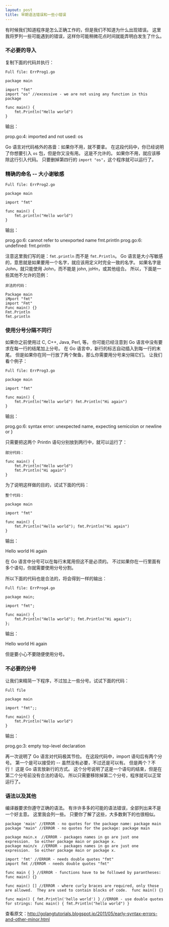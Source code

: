 ```yaml
---
layout: post
title: 早期语法错误和一些小错误
---
```


有时候我们知道程序是怎么正确工作的，但是我们不知道为什么出现错误。
这里我将罗列一些可能遇到的错误，这样你可能稍微花点时间就能弄明白发生了什么。

### 不必要的导入

复制下面的代码并执行：

`Full file: ErrProg1.go`

    package main

    import "fmt"
    import "os" //excessive - we are not using any function in this package

    func main() {
        fmt.Println("Hello world")
    }

输出：

<p class="error">prop.go:4: imported and not used: os</p>

Go 语言对代码格外的吝啬：如果你不用，就不要拿。
在这段代码中，你已经说明了你想要引入 `os` 包，但是你又没有用。
这是不允许的。
如果你不用，就应该移除这行引入代码。
只要删掉第四行的 `import "os"`，这个程序就可以运行了。

### 精确的命名 -- 大小谢敏感

`Full file: ErrProg2.go`

    package main

    import "fmt"

    func main() {
        fmt.println("Hello world")
    }

输出：

<p class="error">
prog.go:6: cannot refer to unexported name fmt.println
prog.go:6: undefined: fmt.println
</p>

注意这里我们写的是：`fmt.println` 而不是 `fmt.Println`。
Go 语言是大小写敏感的，意思就是如果要用一个名字，就应该用定义时完全一致的名字。
如果名字是 John，就只能使用 John，而不能是 john, joHn，或其他组合。
所以，下面是一些其他不允许的范例：

`非法的代码：`

    Package main
    iMport "fmt"
    import "Fmt"
    Func main() {}
    Fmt.Println
    fmt.println

### 使用分号分隔不同行

如果你之前使用过 C, C++, Java, Perl, 等。
你可能已经注意到 Go 语言中没有要求在每一行的结尾加上分号。
在 Go 语言中，新行的标志自动插入到每一行的末尾。
但是如果你在同一行放了两个聚鱼，那么你需要用分号来分隔它们。
让我们看个例子：

`Full file: ErrProg3.go`

    package main

    import "fmt"

    func main() {
        fmt.Println("Hello world") fmt.Println("Hi again")
    }

输出：

<p class="error">
prog.go:6: syntax error: unexpected name, expecting semicolon or newline or }
</p>

只需要把这两个 Println 语句分别放到两行中，就可以运行了：

`部分代码：`

    func main() {
        fmt.Println("Hello world")
        fmt.Println("Hi again")
    }

为了说明这样做的目的，试试下面的代码：

`整个代码：`

    package main

    import "fmt"

    func main() {
        fmt.Println("Hello world"); fmt.Println("Hi again")
    }

输出：

<p class="correct">
Hello world
Hi again
</p>

在 Go 语言中分号可以在每行末尾用但这不是必须的。
不过如果你在一行里面有多个语句，你就需要使用分号分割。

所以下面的代码也是合法的，将会得到一样的输出：

`Full file: ErrProg4.go`

    package main;

    import "fmt";

    func main() {
        fmt.Println("Hello world"); fmt.Println("Hi again");
    };

输出：

<p class="correct">
Hello world
Hi again
</p>

但是要小心不要随便使用分号。

### 不必要的分号

让我们来精简一下程序，不过加上一些分号。试试下面的代码：

`Full file`

    package main

    import "fmt";;

    func main() {
        fmt.Println("Hello world")
    }

输出：

<p class="error">
prog.go:3: empty top-level declaration
</p>

再一次说明了 Go 语言对代码极其节俭。
在这段代码中，import 语句后有两个分号。
第一个是可以接受的 -- 虽然没有必要，不过还是可以有。
但是两个？不行！
这是 Go 语言放新行的方式。
这个分号说明了这是一个语句的结束，但是在第二个分号前没有合法的语句。
所以只需要移除掉第二个分号，程序就可以正常运行了。

### 语法以及其他

编译器要求你遵守正确的语法。
有许许多多的可能的语法错误，全部列出来不是一个好主意。
这里我会列一些。
只要你了解了这些，大多数剩下的也很相似。

    package 'main' //ERROR - no quotes for the package name: package main
    package "main" //ERROR - no quotes for the package: package main

    package main.x  //ERROR - packages names in go are just one expression.  So either package main or package x.
    package main/x  //ERROR - packages names in go are just one expression.  So either package main or package x.

    import 'fmt' //ERROR - needs double quotes "fmt"
    import fmt //ERROR - needs double quotes "fmt"

    func main { } //ERROR - functions have to be followed by parantheses: func main() {}

    func main() [] //ERROR - where curly braces are required, only those are allowed.  They are used to contain blocks of code.  func main() {}

    func main() { fmt.Println('hello world') } //ERROR - use double quotes for strings: func main() { fmt.Println("hello world") }

查看原文：<http://golangtutorials.blogspot.jp/2011/05/early-syntax-errors-and-other-minor.html>
